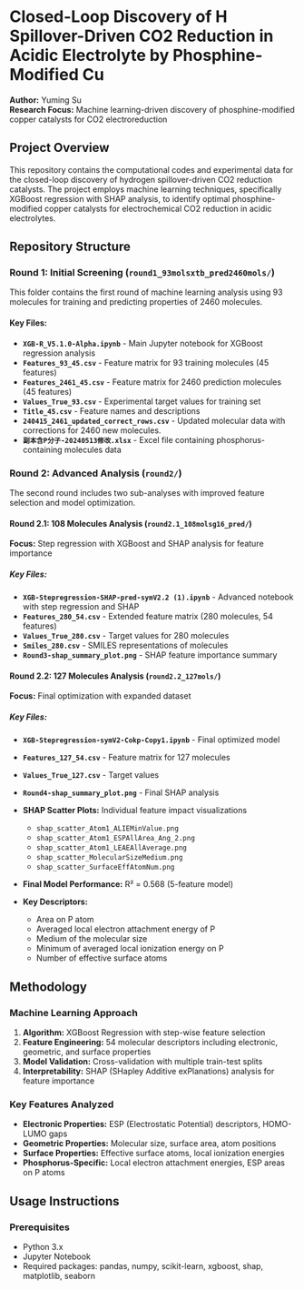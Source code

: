 # Closed-Loop Discovery of H Spillover-Driven CO2 Reduction in Acidic Electrolyte by Phosphine-Modified Cu

**Author:** Yuming Su  
**Research Focus:** Machine learning-driven discovery of phosphine-modified copper catalysts for CO2 electroreduction

## Project Overview

This repository contains the computational codes and experimental data for the closed-loop discovery of hydrogen spillover-driven CO2 reduction catalysts. The project employs machine learning techniques, specifically XGBoost regression with SHAP analysis, to identify optimal phosphine-modified copper catalysts for electrochemical CO2 reduction in acidic electrolytes.

## Repository Structure

### Round 1: Initial Screening (`round1_93molsxtb_pred2460mols/`)

This folder contains the first round of machine learning analysis using 93 molecules for training and predicting properties of 2460 molecules.

#### Key Files:
- **`XGB-R_V5.1.0-Alpha.ipynb`** - Main Jupyter notebook for XGBoost regression analysis
- **`Features_93_45.csv`** - Feature matrix for 93 training molecules (45 features)
- **`Features_2461_45.csv`** - Feature matrix for 2460 prediction molecules (45 features)
- **`Values_True_93.csv`** - Experimental target values for training set
- **`Title_45.csv`** - Feature names and descriptions
- **`240415_2461_updated_correct_rows.csv`** - Updated molecular data with corrections for 2460 new molecules.
- **`副本含P分子-20240513修改.xlsx`** - Excel file containing phosphorus-containing molecules data

### Round 2: Advanced Analysis (`round2/`)

The second round includes two sub-analyses with improved feature selection and model optimization.

#### Round 2.1: 108 Molecules Analysis (`round2.1_108molsg16_pred/`)

**Focus:** Step regression with XGBoost and SHAP analysis for feature importance

##### Key Files:
- **`XGB-Stepregression-SHAP-pred-symV2.2 (1).ipynb`** - Advanced notebook with step regression and SHAP
- **`Features_280_54.csv`** - Extended feature matrix (280 molecules, 54 features)
- **`Values_True_280.csv`** - Target values for 280 molecules
- **`Smiles_280.csv`** - SMILES representations of molecules
- **`Round3-shap_summary_plot.png`** - SHAP feature importance summary

#### Round 2.2: 127 Molecules Analysis (`round2.2_127mols/`)

**Focus:** Final optimization with expanded dataset

##### Key Files:
- **`XGB-Stepregression-symV2-Cokp-Copy1.ipynb`** - Final optimized model
- **`Features_127_54.csv`** - Feature matrix for 127 molecules
- **`Values_True_127.csv`** - Target values
- **`Round4-shap_summary_plot.png`** - Final SHAP analysis
- **SHAP Scatter Plots:** Individual feature impact visualizations
  - `shap_scatter_Atom1_ALIEMinValue.png`
  - `shap_scatter_Atom1_ESPAllArea_Ang_2.png`
  - `shap_scatter_Atom1_LEAEAllAverage.png`
  - `shap_scatter_MolecularSizeMedium.png`
  - `shap_scatter_SurfaceEffAtomNum.png`

- **Final Model Performance:** R² = 0.568 (5-feature model)
- **Key Descriptors:**
  - Area on P atom
  - Averaged local electron attachment energy of P
  - Medium of the molecular size
  - Minimum of averaged local ionization energy on P
  - Number of effective surface atoms

## Methodology

### Machine Learning Approach
1. **Algorithm:** XGBoost Regression with step-wise feature selection
2. **Feature Engineering:** 54 molecular descriptors including electronic, geometric, and surface properties
3. **Model Validation:** Cross-validation with multiple train-test splits
4. **Interpretability:** SHAP (SHapley Additive exPlanations) analysis for feature importance

### Key Features Analyzed
- **Electronic Properties:** ESP (Electrostatic Potential) descriptors, HOMO-LUMO gaps
- **Geometric Properties:** Molecular size, surface area, atom positions
- **Surface Properties:** Effective surface atoms, local ionization energies
- **Phosphorus-Specific:** Local electron attachment energies, ESP areas on P atoms


## Usage Instructions

### Prerequisites
- Python 3.x
- Jupyter Notebook
- Required packages: pandas, numpy, scikit-learn, xgboost, shap, matplotlib, seaborn
